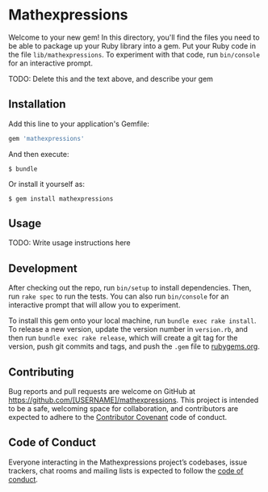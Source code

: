 # Mathexpressions

Welcome to your new gem! In this directory, you'll find the files you need to be able to package up your Ruby library into a gem. Put your Ruby code in the file `lib/mathexpressions`. To experiment with that code, run `bin/console` for an interactive prompt.

TODO: Delete this and the text above, and describe your gem

## Installation

Add this line to your application's Gemfile:

```ruby
gem 'mathexpressions'
```

And then execute:

    $ bundle

Or install it yourself as:

    $ gem install mathexpressions

## Usage

TODO: Write usage instructions here

## Development

After checking out the repo, run `bin/setup` to install dependencies. Then, run `rake spec` to run the tests. You can also run `bin/console` for an interactive prompt that will allow you to experiment.

To install this gem onto your local machine, run `bundle exec rake install`. To release a new version, update the version number in `version.rb`, and then run `bundle exec rake release`, which will create a git tag for the version, push git commits and tags, and push the `.gem` file to [rubygems.org](https://rubygems.org).

## Contributing

Bug reports and pull requests are welcome on GitHub at https://github.com/[USERNAME]/mathexpressions. This project is intended to be a safe, welcoming space for collaboration, and contributors are expected to adhere to the [Contributor Covenant](http://contributor-covenant.org) code of conduct.

## Code of Conduct

Everyone interacting in the Mathexpressions project’s codebases, issue trackers, chat rooms and mailing lists is expected to follow the [code of conduct](https://github.com/[USERNAME]/mathexpressions/blob/master/CODE_OF_CONDUCT.md).
